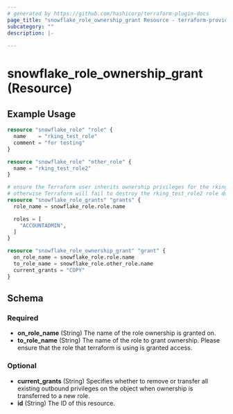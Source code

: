 ```yaml
---
# generated by https://github.com/hashicorp/terraform-plugin-docs
page_title: "snowflake_role_ownership_grant Resource - terraform-provider-snowflake"
subcategory: ""
description: |-
  
---
```


# snowflake_role_ownership_grant (Resource)


## Example Usage

```terraform
resource "snowflake_role" "role" {
  name    = "rking_test_role"
  comment = "for testing"
}

resource "snowflake_role" "other_role" {
  name = "rking_test_role2"
}

# ensure the Terraform user inherits ownership privileges for the rking_test_user role
# otherwise Terraform will fail to destroy the rking_test_role2 role due to insufficient privileges
resource "snowflake_role_grants" "grants" {
  role_name = snowflake_role.role.name

  roles = [
    "ACCOUNTADMIN",
  ]
}

resource "snowflake_role_ownership_grant" "grant" {
  on_role_name = snowflake_role.role.name
  to_role_name = snowflake_role.other_role.name
  current_grants = "COPY"
}
```


<!-- schema generated by tfplugindocs -->
## Schema

### Required

- **on_role_name** (String) The name of the role ownership is granted on.
- **to_role_name** (String) The name of the role to grant ownership. Please ensure that the role that terraform is using is granted access.

### Optional

- **current_grants** (String) Specifies whether to remove or transfer all existing outbound privileges on the object when ownership is transferred to a new role.
- **id** (String) The ID of this resource.


